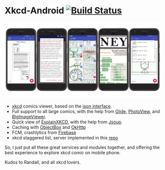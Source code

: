 # Xkcd-Android  [![Build Status](https://travis-ci.org/zjn0505/Xkcd-Android.svg?branch=master)](https://travis-ci.org/zjn0505/Xkcd-Android)

![screenshots](https://raw.githubusercontent.com/zjn0505/Xkcd-Android/master/screenshots/xkcd.png)

- [xkcd](https://xkcd.com) comics viewer, based on the [json interface](https://xkcd.com/json.html).
- Full support to all large comics, with the help from [Glide](https://github.com/bumptech/glide), [PhotoView](https://github.com/chrisbanes/PhotoView), and [BigImageViewer](https://github.com/Piasy/BigImageViewer).
- Quick view of [ExplainXKCD](https://www.explainxkcd.com/), with the help from [Jsoup](https://jsoup.org/).
- Caching with [ObjectBox](http://objectbox.io/) and [OkHttp](https://github.com/square/okhttp/)
- FCM, crashlytics from [Firebase](firebase.google.com)
- xkcd staggered list, server implemented in this [repo](https://github.com/zjn0505/xkcd)

So, I just put all these great services and modules together, and offering the best experience to explore xkcd comic on mobile phone.

Kudos to Randall, and all xkcd lovers.
